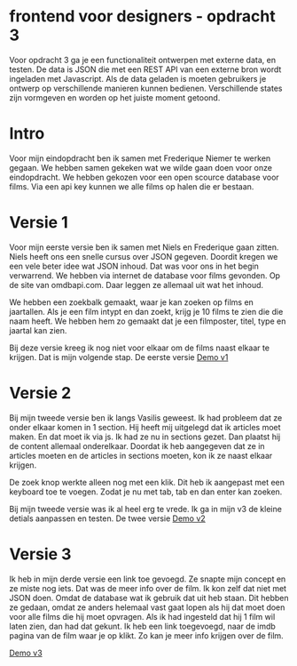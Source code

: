 # frontend voor designers - opdracht 3

Voor opdracht 3 ga je een functionaliteit ontwerpen met externe data, en testen. De data is JSON die met een REST API van een externe bron wordt ingeladen met Javascript. Als de data geladen is moeten gebruikers je ontwerp op verschillende manieren kunnen bedienen. Verschillende states zijn vormgeven en worden op het juiste moment getoond.


# Intro
Voor mijn eindopdracht ben ik samen met Frederique Niemer te werken gegaan. We hebben samen gekeken wat we wilde gaan doen voor onze eindopdracht. We hebben gekozen voor een open scource database voor films. Via een api key kunnen we alle films op halen die er bestaan. 

# Versie 1 
Voor mijn eerste versie ben ik samen met Niels en Frederique gaan zitten. Niels heeft ons een snelle cursus over JSON gegeven. Doordit kregen we een vele beter idee wat JSON inhoud. Dat was voor ons in het begin verwarrend. We hebben via internet de database voor films gevonden. Op de site van omdbapi.com. Daar leggen ze allemaal uit wat het inhoud. 

We hebben een zoekbalk gemaakt, waar je kan zoeken op films en jaartallen. Als je een film intypt en dan zoekt, krijg je 10 films te zien die die naam heeft. We hebben hem zo gemaakt dat je een filmposter, titel, type en jaartal kan zien. 

Bij deze versie kreeg ik nog niet voor elkaar om de films naast elkaar te krijgen. Dat is mijn volgende stap. 
De eerste versie [Demo v1](https://irispunt.github.io/frontendvoordesigners/opdracht3/v1/index.html.)

# Versie 2
Bij mijn tweede versie ben ik langs Vasilis geweest. Ik had probleem dat ze onder elkaar komen in 1 section. Hij heeft mij uitgelegd dat ik articles moet maken. En dat moet ik via js. Ik had ze nu in sections gezet. Dan plaatst hij de content allemaal onderelkaar. Doordat ik heb aangegeven dat ze in articles moeten en de articles in sections moeten, kon ik ze naast elkaar krijgen. 

De zoek knop werkte alleen nog met een klik. Dit heb ik aangepast met een keyboard toe te voegen. Zodat je nu met tab, tab en dan enter kan zoeken. 

Bij mijn tweede versie was ik al heel erg te vrede. Ik ga in mijn v3 de kleine detials aanpassen en testen. De twee versie
[Demo v2](https://irispunt.github.io/frontendvoordesigners/opdracht3/v2/index.html)

# Versie 3
Ik heb in mijn derde versie een link toe gevoegd. Ze snapte mijn concept en ze miste nog iets. Dat was de meer info over de film. Ik kon zelf dat niet met JSON doen. Omdat de database wat ik gebruik dat uit heb staan. Dit hebben ze gedaan, omdat ze anders helemaal vast gaat lopen als hij dat moet doen voor alle films die hij moet opvragen. Als ik had ingesteld dat hij 1 film wil laten zien, dan had dat gekunt. Ik heb een link toegevoegd, naar de imdb pagina van de film waar je op klikt. Zo kan je meer info krijgen over de film. 

[Demo v3](https://irispunt.github.io/frontendvoordesigners/opdracht3/v3/index.html)
